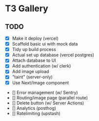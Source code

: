 # T3 Gallery

## TODO

- [x] Make it deploy (vercel)
- [x] Scaffold basic ui with mock data
- [x] Tidy up build process
- [x] Actual set up database (vercel postgres)
- [x] Attach database to UI
- [x] Add authentication (w/ clerk)
- [x] Add image upload
- [x] "taint" (server-only)
- [x] Use Next/Image component
- [] Error management (w/ Sentry)
- [] Routing/image page (parallel route)
- [] Delete button (w/ Server Actions)
- [] Analytics (posthog)
- [] Ratelimiting (upstash)
